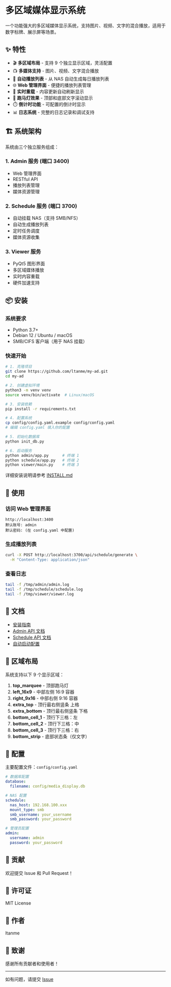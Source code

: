 # 多区域媒体显示系统

一个功能强大的多区域媒体显示系统，支持图片、视频、文字的混合播放，适用于数字标牌、展示屏等场景。

## ✨ 特性

- 🎬 **多区域布局** - 支持 9 个独立显示区域，灵活配置
- 📺 **多媒体支持** - 图片、视频、文字混合播放
- 🔄 **自动播放列表** - 从 NAS 自动生成每日播放列表
- 🌐 **Web 管理界面** - 便捷的播放列表管理
- 📱 **实时重载** - 内容更新自动刷新显示
- 🎨 **跑马灯效果** - 顶部和底部文字滚动显示
- ⏱️ **倒计时功能** - 可配置的倒计时显示
- 📊 **日志系统** - 完整的日志记录和调试支持

## 🏗️ 系统架构

系统由三个独立服务组成：

### 1. Admin 服务 (端口 3400)
- Web 管理界面
- RESTful API
- 播放列表管理
- 媒体资源管理

### 2. Schedule 服务 (端口 3700)
- 自动挂载 NAS（支持 SMB/NFS）
- 自动生成播放列表
- 定时任务调度
- 媒体资源收集

### 3. Viewer 服务
- PyQt5 图形界面
- 多区域媒体播放
- 实时内容重载
- 硬件加速支持

## 📦 安装

### 系统要求

- Python 3.7+
- Debian 12 / Ubuntu / macOS
- SMB/CIFS 客户端（用于 NAS 挂载）

### 快速开始

```bash
# 1. 克隆项目
git clone https://github.com/ltanme/my-ad.git
cd my-ad

# 2. 创建虚拟环境
python3 -m venv venv
source venv/bin/activate  # Linux/macOS

# 3. 安装依赖
pip install -r requirements.txt

# 4. 配置系统
cp config/config.yaml.example config/config.yaml
# 编辑 config.yaml 填入你的配置

# 5. 初始化数据库
python init_db.py

# 6. 启动服务
python admin/app.py      # 终端 1
python schedule/app.py   # 终端 2
python viewer/main.py    # 终端 3
```

详细安装说明请参考 [INSTALL.md](INSTALL.md)

## 🚀 使用

### 访问 Web 管理界面

```
http://localhost:3400
默认账号: admin
默认密码: (在 config.yaml 中配置)
```

### 生成播放列表

```bash
curl -X POST http://localhost:3700/api/schedule/generate \
  -H "Content-Type: application/json"
```

### 查看日志

```bash
tail -f /tmp/admin/admin.log
tail -f /tmp/schedule/schedule.log
tail -f /tmp/viewer/viewer.log
```

## 📖 文档

- [安装指南](INSTALL.md)
- [Admin API 文档](admin/API文档.md)
- [Schedule API 文档](schedule/API文档.md)
- [自动启动配置](autostart/README.md)

## 🎯 区域布局

系统支持以下 9 个显示区域：

1. **top_marquee** - 顶部跑马灯
2. **left_16x9** - 中部左侧 16:9 容器
3. **right_9x16** - 中部右侧 9:16 容器
4. **extra_top** - 顶行最右侧竖条 上格
5. **extra_bottom** - 顶行最右侧竖条 下格
6. **bottom_cell_1** - 顶行下三格：左
7. **bottom_cell_2** - 顶行下三格：中
8. **bottom_cell_3** - 顶行下三格：右
9. **bottom_strip** - 底部状态条（仅文字）

## 🔧 配置

主要配置文件：`config/config.yaml`

```yaml
# 数据库配置
database:
  filename: config/media_display.db

# NAS 配置
schedule:
  nas_host: 192.168.100.xxx
  mount_type: smb
  smb_username: your_username
  smb_password: your_password

# 管理员配置
admin:
  username: admin
  password: your_password
```

## 🤝 贡献

欢迎提交 Issue 和 Pull Request！

## 📄 许可证

MIT License

## 👤 作者

ltanme

## 🙏 致谢

感谢所有贡献者和使用者！

---

如有问题，请提交 [Issue](https://github.com/ltanme/my-ad/issues)
